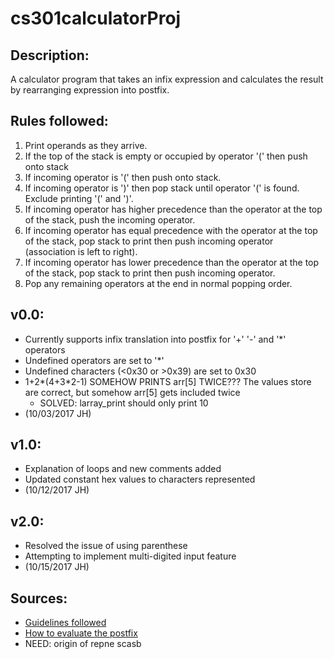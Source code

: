 # cs301calculatorProj

## Description: 	
A calculator program that takes an infix expression and calculates the result by rearranging expression into postfix.

## Rules followed:
1. Print operands as they arrive.
2. If the top of the stack is empty or occupied by operator '(' then push onto stack
3. If incoming operator is '(' then push onto stack.
4. If incoming operator is ')' then pop stack until operator '(' is found. Exclude printing '(' and ')'.
5. If incoming operator has higher precedence than the operator at the top of the stack, push the incoming operator.
6. If incoming operator has equal precedence with the operator at the top of the stack, pop stack to print then push incoming operator (association is left to right).
7. If incoming operator has lower precedence than the operator at the top of the stack, pop stack to print then push incoming operator.
8. Pop any remaining operators at the end in normal popping order.

## v0.0:
- Currently supports infix translation into postfix for '+' '-' and '\*' operators
- Undefined operators are set to '\*'
- Undefined characters (<0x30 or >0x39) are set to 0x30
- 1+2\*(4+3\*2-1) SOMEHOW PRINTS arr[5] TWICE??? The values store are correct, but somehow arr[5] gets included twice
	- SOLVED: larray_print should only print 10
- (10/03/2017 JH)

## v1.0:
- Explanation of loops and new comments added
- Updated constant hex values to characters represented
- (10/12/2017 JH)

## v2.0:
- Resolved the issue of using parenthese
- Attempting to implement multi-digited input feature
- (10/15/2017 JH)

## Sources:
- [Guidelines followed](http://csis.pace.edu/~wolf/CS122/infix-postfix.htm)
- [How to evaluate the postfix](http://scriptasylum.com/tutorials/infix_postfix/algorithms/postfix-evaluation/)
- NEED: origin of repne scasb
